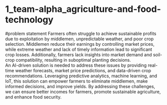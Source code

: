 # 1_team-alpha_agriculture-and-food-technology
#problem statement
  Farmers often struggle to achieve sustainable profits due to exploitation by middlemen, unpredictable weather, and poor crop selection. Middlemen reduce their earnings by controlling market prices, while extreme weather and lack of timely information lead to significant crop losses. Additionally, farmers lack insights into market demand and soil-crop compatibility, resulting in suboptimal planting decisions.  
  An AI-driven solution is needed to address these issues by providing real-time weather forecasts, market price predictions, and data-driven crop recommendations. Leveraging predictive analytics, machine learning, and IoT, this solution can empower farmers to eliminate middlemen, make informed decisions, and improve yields. By addressing these challenges, we can ensure better incomes for farmers, promote sustainable agriculture, and enhance food security.

